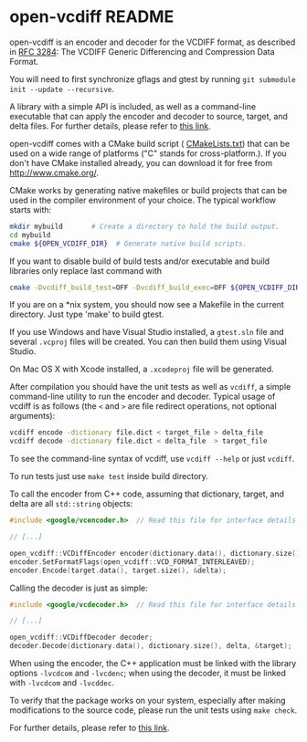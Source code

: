# open-vcdiff README

open-vcdiff is an encoder and decoder for the VCDIFF format, as described in
[RFC 3284](http://www.ietf.org/rfc/rfc3284.txt): The VCDIFF Generic Differencing
and Compression Data Format.

You will need to first synchronize gflags and gtest by running
`git submodule init --update --recursive`.

A library with a simple API is included, as well as a command-line executable
that can apply the encoder and decoder to source, target, and delta files.
For further details, please refer to
[this link](https://github.com/google/open-vcdiff/wiki/How-to-use-openvcdiff).

open-vcdiff comes with a CMake build script (
[CMakeLists.txt](CMakeLists.txt)) that can be used on a wide range of platforms ("C" stands for
cross-platform.). If you don't have CMake installed already, you can
download it for free from <http://www.cmake.org/>.

CMake works by generating native makefiles or build projects that can
be used in the compiler environment of your choice.  The typical
workflow starts with:
```bash
mkdir mybuild       # Create a directory to hold the build output.
cd mybuild
cmake ${OPEN_VCDIFF_DIR}  # Generate native build scripts.
```
If you want to disable build of build tests and/or executable and build
libraries only replace last command with
```bash
cmake -Dvcdiff_build_test=OFF -Dvcdiff_build_exec=OFF ${OPEN_VCDIFF_DIR}
```
If you are on a \*nix system, you should now see a Makefile in the
current directory.  Just type 'make' to build gtest.

If you use Windows and have Visual Studio installed, a `gtest.sln` file
and several `.vcproj` files will be created.  You can then build them
using Visual Studio.

On Mac OS X with Xcode installed, a `.xcodeproj` file will be generated.

After compilation you should have the unit tests as well as `vcdiff`, a simple
command-line utility to run the encoder and decoder.  Typical usage of vcdiff is
as follows (the `<` and `>` are file redirect operations, not optional
arguments):
```bash
vcdiff encode -dictionary file.dict < target_file > delta_file
vcdiff decode -dictionary file.dict < delta_file  > target_file
```

To see the command-line syntax of vcdiff, use `vcdiff --help` or just `vcdiff`.

To run tests just use `make test` inside build directory.

To call the encoder from C++ code, assuming that dictionary, target, and delta
are all `std::string` objects:
```c++
#include <google/vcencoder.h>  // Read this file for interface details

// [...]

open_vcdiff::VCDiffEncoder encoder(dictionary.data(), dictionary.size());
encoder.SetFormatFlags(open_vcdiff::VCD_FORMAT_INTERLEAVED);
encoder.Encode(target.data(), target.size(), &delta);
```

Calling the decoder is just as simple:
```c++
#include <google/vcdecoder.h>  // Read this file for interface details

// [...]

open_vcdiff::VCDiffDecoder decoder;
decoder.Decode(dictionary.data(), dictionary.size(), delta, &target);
```

When using the encoder, the C++ application must be linked with the library
options `-lvcdcom` and `-lvcdenc`; when using the decoder, it must be linked
with `-lvcdcom` and `-lvcddec`.

To verify that the package works on your system, especially after making
modifications to the source code, please run the unit tests using `make check`.

For further details, please refer to
[this link](https://github.com/google/open-vcdiff/wiki/How-to-use-openvcdiff).
